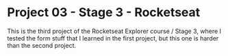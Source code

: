 # Project 03 - Stage 3 - Rocketseat

This is the third project of the Rocketseat Explorer course / Stage 3, where I tested the form stuff that I learned in the first project, but this one is harder than the second project.
